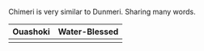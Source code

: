 Chimeri is very similar to Dunmeri. Sharing many words.

| Ouashoki | Water-Blessed |
| -------- | ------------- |
|          |               |
